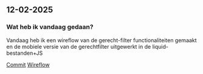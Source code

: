 ## 12-02-2025

### Wat heb ik vandaag gedaan?

Vandaag heb ik een wireflow van de gerecht-filter functionaliteiten gemaakt en de mobiele versie van de gerechtfilter uitgewerkt in de liquid-bestanden+JS

[Commit](https://github.com/DivaniNL/connect-your-tribe-squad-page/commit/4c8ae0d651d1e0949b38016b2b8072f53f1c31c4)
[Wireflow](https://www.figma.com/design/EYpSMTPtBin9gglfED3sgt/Untitled?node-id=83-2&t=vsEohHXVxGberIBV-1)